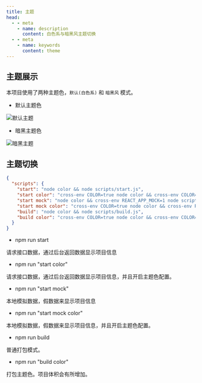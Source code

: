 ```yaml
---
title: 主题
head:
  - - meta
    - name: description
      content: 白色系与暗黑风主题切换
  - - meta
    - name: keywords
      content: theme
---
```


## 主题展示

本项目使用了两种主题色，`默认(白色系)` 和 `暗黑风` 模式。

- 默认主题色

![默认主题](https://gitee.com/kong_yiji_and_lavmi/my-image/raw/master/doc-theme01.png)

- 暗黑主题色

![暗黑主题](https://gitee.com/kong_yiji_and_lavmi/my-image/raw/master/doc-theme02.png)

## 主题切换

```json
{
  "scripts": {
    "start": "node color && node scripts/start.js",
    "start color": "cross-env COLOR=true node color && cross-env COLOR=true node scripts/start.js",
    "start mock": "node color && cross-env REACT_APP_MOCK=1 node scripts/start.js",
    "start mock color": "cross-env COLOR=true node color && cross-env REACT_APP_MOCK=1 COLOR=true node scripts/start.js",
    "build": "node color && node scripts/build.js",
    "build color": "cross-env COLOR=true node color && cross-env COLOR=true node scripts/build.js"
  }
}
```

- npm run start

请求接口数据，通过后台返回数据显示项目信息

- npm run "start color"

请求接口数据，通过后台返回数据显示项目信息，并且开启主题色配置。

- npm run "start mock"

本地模拟数据，假数据来显示项目信息

- npm run "start mock color"

本地模拟数据，假数据来显示项目信息，并且开启主题色配置。

- npm run build

普通打包模式。

- npm run "build color"

打包主题色。项目体积会有所增加。
